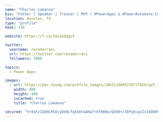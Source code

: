 ```yaml
---
name: "Charles Lamanna"
bio: "Father | Speaker | Trainer | MVP | #PowerApps & #PowerAutomate Community Super User | YouTuber Right-pointing triangle http://youtube.com/c/rezadorrani | Learn - Share - Clockwise rightwards and leftwards open circle arrows"
location: Houston, TX
type: "profile"
heat: 138

website: https://t.co/tAcqSdqguf

twitter:
  username: rezadorrani
  url: https://twitter.com/rezadorrani
  followers: 7000

topics:
  - Power Apps

images:
  - url: https://pbs.twimg.com/profile_images/1063114045270777856/qeT-jpWr_400x400.jpg
    width: 400
    height: 400
    isCached: true
    title: "Charles Lamanna"

secured: "Yr8shz1QXHLR5AjyDkNcfgSkbtGAKw7r6TH6Nw/QXdd+/3EPqXcgsIvI4D8HNzEF22Ekw0TS+PpgwvCdihTbCkHZdnZ+tFTR9cvwbEyYyao9nIKnXkyyzWEdoOLttN9psCWqS2qOJ61CRcC+bHSGmhMUwz0VNAlN/zJ1oLI+9Dhw+IBcQc4shcXgSvw3xzcvXzcZGllo1PppGJoXDKA0VPS029MVBM443S6bjYTztpGyLAVuDSLuSmtkrCn4TVgG/OlxbtpKVgs+0KH/C65rHEFNDXS/xSt5fj1TqPoPIA0LzMn8ebxz5/Rk7bEGczr8GobQi0AJph1u3WcCb0T+qrt8JQ9hHY835CzFYs8U9Wpga8A5zi2dMczBYNF7eep06ENomF19AlPJfULARX0XAR/mMBnTrQBgVmR/eetrXpc=;yyvtzw0MQvrSD6uWMzAmFA=="
---
```


